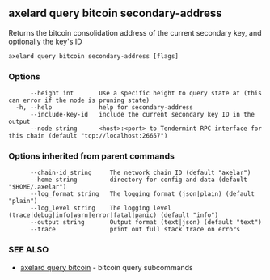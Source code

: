 ## axelard query bitcoin secondary-address

Returns the bitcoin consolidation address of the current secondary key, and optionally the key's ID

```
axelard query bitcoin secondary-address [flags]
```

### Options

```
      --height int       Use a specific height to query state at (this can error if the node is pruning state)
  -h, --help             help for secondary-address
      --include-key-id   include the current secondary key ID in the output
      --node string      <host>:<port> to Tendermint RPC interface for this chain (default "tcp://localhost:26657")
```

### Options inherited from parent commands

```
      --chain-id string     The network chain ID (default "axelar")
      --home string         directory for config and data (default "$HOME/.axelar")
      --log_format string   The logging format (json|plain) (default "plain")
      --log_level string    The logging level (trace|debug|info|warn|error|fatal|panic) (default "info")
      --output string       Output format (text|json) (default "text")
      --trace               print out full stack trace on errors
```

### SEE ALSO

- [axelard query bitcoin](axelard_query_bitcoin.md)	 - bitcoin query subcommands
